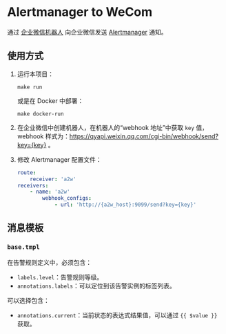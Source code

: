 # Alertmanager to WeCom

通过 [企业微信机器人](https://developer.work.weixin.qq.com/document/path/91770) 向企业微信发送 [Alertmanager](https://github.com/prometheus/alertmanager) 通知。

## 使用方式

1. 运行本项目：

   ```shell
   make run
   ```

   或是在 Docker 中部署：

   ```shell
   make docker-run
   ```

1. 在企业微信中创建机器人，在机器人的“webhook 地址”中获取 `key` 值，webhook 样式为：https://qyapi.weixin.qq.com/cgi-bin/webhook/send?key={key} 。
1. 修改 Alertmanager 配置文件：

   ```yaml
   route:
       receiver: 'a2w'
   receivers:
       - name: 'a2w'
           webhook_configs:
               - url: 'http://{a2w_host}:9099/send?key={key}'
   ```

## 消息模板

### `base.tmpl`

在告警规则定义中，必须包含：

- `labels.level`：告警规则等级。
- `annotations.labels`：可以定位到该告警实例的标签列表。

可以选择包含：

- `annotations.current`：当前状态的表达式结果值，可以通过 `{{ $value }}` 获取。
